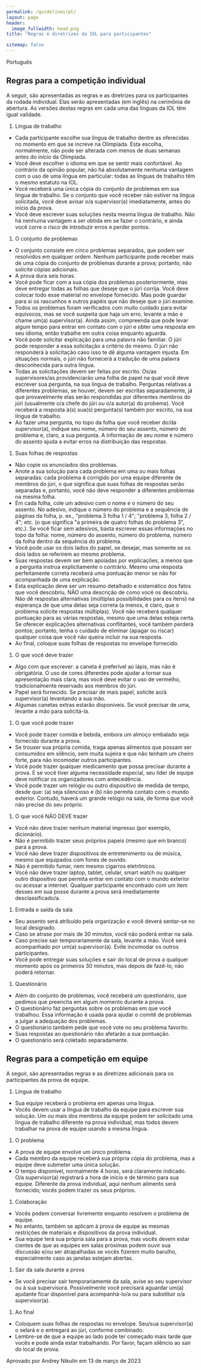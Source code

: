 ```yaml
---
permalink: /guidelines/pt/
layout: page
header:
  image_fullwidth: head.png
title: "Regras e diretrizes da IOL para participantes"

sitemap: false
---
```


Português

## Regras para a competição individual

A seguir, são apresentadas as regras e as diretrizes para os participantes da rodada individual. Elas serão apresentadas (em inglês) na cerimônia de abertura. As versões destas regras em cada uma das línguas da IOL têm igual validade.

1. Língua de trabalho
  * Cada participante escolhe sua língua de trabalho dentre as oferecidas no momento em que se increve na Olimpíada. Esta escolha, normalmente, não pode ser alterada com menos de duas semanas antes do início da Olimpíada.
  * Você deve escolher o idioma em que se sentir mais confortável. Ao contrário da opinião popular, não há absolutamente nenhuma vantagem com o uso de uma língua em particular: todas as línguas de trabalho têm o mesmo estatuto na IOL.
  * Você receberá uma única cópia do conjunto de problemas em sua língua de trabalho. Se o conjunto que você receber não estiver na língua solicitada, você deve avisar o/a supervisor(a) imediatamente, antes do início da prova.
  * Você deve escrever suas soluções nesta mesma língua de trabalho. Não há nenhuma vantagem a ser obtida em se fazer o contrário, e ainda você corre o risco de introduzir erros e perder pontos.
1. O conjunto de problemas
  * O conjunto consiste em cinco problemas  separados, que podem ser resolvidos em qualquer ordem. Nenhum participante pode receber mais de uma cópia do conjunto de problemas durante a prova; portanto, não solicite cópias adicionais.
  * A prova dura seis horas.
  * Você pode ficar com a sua cópia dos problemas posteriormente, mas deve entregar todas as folhas que deseje que o júri corrija. Você deve colocar todo esse material no envelope fornecido. Mas pode guardar para si os rascunhos e outros papéis que não deseje que o júri examine.
  * Todos os problemas foram verificados com muito cuidado para evitar equívocos, mas se você suspeita que haja um erro, levante a mão e chame um(a) supervisor(a). Ainda assim, compreenda que pode levar algum tempo para entrar em contato com o júri e obter uma resposta em seu idioma, então trabalhe em outra coisa enquanto aguarda.
  * Você pode solicitar explicação para uma palavra não familiar. O júri pode responder a essa solicitação a critério do mesmo. O júri não responderá à solicitação caso isso te dê alguma vantagem injusta. Em situações normais, o júri não fornecerá a tradução de uma palavra desconhecida para outra língua. 
  * Todas as solicitações devem ser feitas por escrito. Os/as supervisores/as providenciarão uma folha de papel na qual você deve escrever sua pergunta, na sua língua de trabalho. Perguntas relativas a diferentes problemas, se houver, devem ser escritas separadamente, já que provavelmente elas serão respondidas por diferentes membros do júri (usualmente o/a chefe do júri ou o/a autor(a) do probema). Você receberá a resposta à(s) sua(s) pergunta(s) também por escrito, na sua língua de trabalho. 
  * Ao fazer uma pergunta, no topo da folha que você receber do/da supervisor(a), indique seu nome, número do seu assento, número do problema e, claro, a sua pergunta. A informação de seu nome e número do assento ajuda a evitar erros na distribuição das respostas.
1. Suas folhas de respostas
  * Não copie os enunciados dos problemas.
  * Anote a sua solução para cada problema em uma ou mais folhas separadas: cada problema é corrigido por uma equipe diferente de membros do júri, o que significa que suas folhas de respostas serão separadas e, portanto, você não deve responder a diferentes problemas na mesma folha.
  * Em cada folha, cole um adesivo com o nome e o número do seu assento. No adesivo, indique o número do problema e a sequência de páginas da folha, p. ex., "problema 3 folha 1 / 4"; "problema 3, folha 2 / 4"; etc. (o que significa "a primeira de quatro folhas do  problema 3", etc.). Se você ficar sem adesivos, basta escrever essas informações no topo da folha: nome, número do assento, número do problema, número da folha dentro da sequência do problema.
  * Você pode usar os dois lados do papel, se desejar, mas somente se os dois lados se referirem ao mesmo problema.
  * Suas respostas devem ser bem apoiadas por explicações, a menos que a pergunta instrua explicitamente o contrário. Mesmo uma resposta perfeitamente correta receberá uma pontuação menor se não for acompanhada de uma explicação.
  * Esta explicação deve ser um resumo detalhado e sistemático dos fatos que você descobriu, NÃO uma descrição de como você os descobriu. Não dê respostas alternativas (múltiplas possibilidades para os itens) na esperança de que uma delas seja correta (a menos, é claro, que o problema solicite respostas múltiplas). Você não receberá qualquer pontuação para as várias respostas, mesmo que uma delas esteja certa. Se oferecer explicações alternativas conflitantes, você também perderá pontos; portanto, tenha o cuidado de eliminar (apagar ou riscar) qualquer coisa que você não queira incluir na sua resposta.
  * Ao final, coloque suas folhas de respostas no envelope fornecido.
1. O que você deve trazer
  * Algo com que escrever: a caneta é preferível ao lápis, mas não é obrigatória. O uso de cores diferentes pode ajudar a tornar sua apresentação mais clara, mas você deve evitar o uso de vermelho, tradicionalmente reservado aos membros do júri.
  * Papel será fornecido. Se precisar de mais papel, solicite ao/à supervisor(a) levantando a sua mão.
  * Algumas canetas extras estarão disponíveis. Se você precisar de uma, levante a mão para solicitá-la.
1. O que você pode trazer
  * Você pode trazer comida e bebida, embora um almoço embalado seja fornecido durante a prova.
  * Se trouxer sua própria comida, traga apenas alimentos que possam ser consumidos em silêncio, sem muita sujeira e que não tenham um cheiro forte, para não incomodar outros participantes.
  * Você pode trazer qualquer medicamento que possa precisar durante a prova. E se você tiver alguma necessidade especial, seu líder de equipe deve notificar os organizadores com antecedência.
  * Você pode trazer um relógio ou outro dispositivo de medida de tempo, desde que: (a) seja silencioso e (b) não permita contato com o mundo exterior. Contudo, haverá um grande relógio na sala, de forma que você não precise do seu próprio.
1. O que você NÃO DEVE trazer
  * Você não deve trazer nenhum material impresso (por exemplo, dicionário). 
  * Não é permitido trazer seus próprios papeis (mesmo que em branco) para a prova.
  * Você não deve trazer dispositivos de entretenimento ou de música, mesmo que equipados com fones de ouvido.
  * Não é permitido fumar, nem mesmo cigarros eletrônicos.
  * Você não deve trazer laptop, tablet, celular, smart watch ou qualquer outro dispositivo que permita entrar em contato com o mundo exterior ou acessar a internet. Qualquer participante encontrado com um item desses em sua posse durante a prova será imediatamente desclassificado/a.
1. Entrada e saída da sala
  * Seu assento será atribuído pela organização e você deverá sentar-se no local designado.
  * Caso se atrase por mais de 30 minutos, você não poderá entrar na sala.
  * Caso precise sair temporariamente da sala, levante a mão. Você será acompanhado por um(a) supervisor(a). Evite incomodar os outros participantes.
  * Você pode entregar suas soluções e sair do local de prova a qualquer momento após os primeiros 30 minutos, mas depois de fazê-lo, não poderá retornar.
1. Questionário
  * Além do conjunto de problemas, você receberá um questionário, que pedimos que preencha em algum momento durante a prova.
  * O questionário faz perguntas sobre os problemas em que você trabalhou. Essa informação é usada para ajudar o comitê de problemas a julgar a adequação dos problemas.
  * O questionário também pede que você vote no seu problema favorito.
  * Suas respostas ao questionário não afetarão a sua pontuação.
  * O questionário será coletado separadamente.

## Regras para a competição em equipe

A seguir, são apresentadas regras e as diretrizes adicionais para os participantes da prova de equipe.

1. Língua de trabalho
  * Sua equipe receberá o problema em apenas uma língua.
  * Vocês devem usar a língua de trabalho da equipe para escrever sua solução. Um ou mais dos membros da equipe podem ter solicitado uma língua de trabalho diferente na prova individual, mas todos devem trabalhar na prova de equipe usando a mesma língua.
1. O problema
  * A prova de equipe envolve um único problema.
  * Cada membro da equipe receberá sua própria cópia do problema, mas a equipe deve submeter uma única solução.
  * O tempo disponível, normalmente 4 horas, será claramente indicado. O/a supervisor(a) registrará a hora de início e de término para sua equipe. Diferente da prova individual, aqui nenhum alimento será fornecido; vocês podem trazer os seus próprios.
1. Colaboração
  * Vocês podem conversar livremente enquanto resolvem o problema de equipe.
  * No entanto, também se aplicam à prova de equipe as mesmas restrições de materiais e dispositivos da prova individual.
  * Sua equipe terá sua própria sala para a prova, mas vocês devem estar cientes de que as equipes em salas próximas podem ouvir sua discussão e/ou ser atrapalhadas se vocês fizerem muito barulho, especialmente caso as janelas estejam abertas.
1. Sair da sala durante a prova
  * Se você precisar sair temporariamente da sala, avise ao seu supervisor ou à sua supervisora. Possivelmente você precisará aguardar um(a) ajudante ficar disponível para acompanhá-lo/a ou para substituir o/a supervisor(a).
1. Ao final
  * Coloquem suas folhas de respostas no envelope. Seu/sua supervisor(a) o selará e o entregará ao júri, conforme combinado.
  * Lembre-se de que a equipe ao lado pode ter começado mais tarde que vocês e pode ainda estar trabalhando. Por favor, façam silêncio ao sair do local de prova.

Aprovado por Andrey Nikulin em 13 de março de 2023
